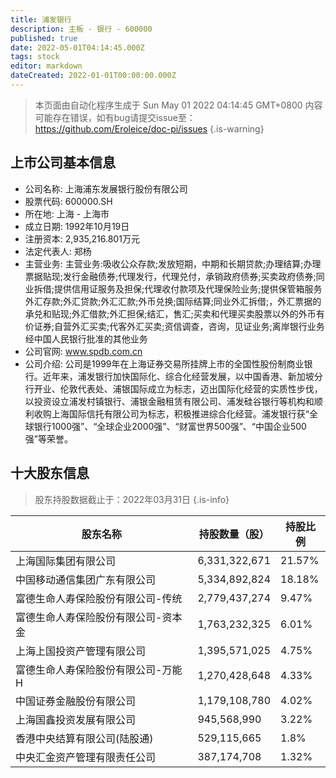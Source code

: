 ```yaml
---
title: 浦发银行
description: 主板 - 银行 - 600000
published: true
date: 2022-05-01T04:14:45.000Z
tags: stock
editor: markdown
dateCreated: 2022-01-01T00:00:00.000Z
---
```


> 本页面由自动化程序生成于 Sun May 01 2022 04:14:45 GMT+0800
> 内容可能存在错误，如有bug请提交issue至：https://github.com/Eroleice/doc-pi/issues
{.is-warning}

## 上市公司基本信息
- 公司名称: 上海浦东发展银行股份有限公司
- 股票代码: 600000.SH
- 所在地: 上海 - 上海市
- 成立日期: 1992年10月19日
- 注册资本: 2,935,216.801万元
- 法定代表人: 郑杨
- 主营业务: 主营业务:吸收公众存款;发放短期，中期和长期贷款;办理结算;办理票据贴现;发行金融债券;代理发行，代理兑付，承销政府债券;买卖政府债券;同业拆借;提供信用证服务及担保;代理收付款项及代理保险业务;提供保管箱服务外汇存款;外汇贷款;外汇汇款;外币兑换;国际结算;同业外汇拆借;，外汇票据的承兑和贴现;外汇借款;外汇担保;结汇，售汇;买卖和代理买卖股票以外的外币有价证券;自营外汇买卖;代客外汇买卖;资信调查，咨询，见证业务;离岸银行业务经中国人民银行批准的其他业务
- 公司官网: www.spdb.com.cn
- 公司介绍: 公司是1999年在上海证券交易所挂牌上市的全国性股份制商业银行。近年来，浦发银行加快国际化、综合化经营发展，以中国香港、新加坡分行开业、伦敦代表处、浦银国际成立为标志，迈出国际化经营的实质性步伐，以投资设立浦发村镇银行、浦银金融租赁有限公司、浦发硅谷银行等机构和顺利收购上海国际信托有限公司为标志，积极推进综合化经营。浦发银行获“全球银行1000强”、“全球企业2000强”、“财富世界500强”、“中国企业500强”等荣誉。


## 十大股东信息
> 股东持股数据截止于：2022年03月31日
{.is-info}

| 股东名称 | 持股数量（股） | 持股比例 |
| --- | --- | --- |
| 上海国际集团有限公司 | 6,331,322,671 | 21.57% |
| 中国移动通信集团广东有限公司 | 5,334,892,824 | 18.18% |
| 富德生命人寿保险股份有限公司-传统 | 2,779,437,274 | 9.47% |
| 富德生命人寿保险股份有限公司-资本金 | 1,763,232,325 | 6.01% |
| 上海上国投资产管理有限公司 | 1,395,571,025 | 4.75% |
| 富德生命人寿保险股份有限公司-万能H | 1,270,428,648 | 4.33% |
| 中国证券金融股份有限公司 | 1,179,108,780 | 4.02% |
| 上海国鑫投资发展有限公司 | 945,568,990 | 3.22% |
| 香港中央结算有限公司(陆股通) | 529,115,665 | 1.8% |
| 中央汇金资产管理有限责任公司 | 387,174,708 | 1.32% |




